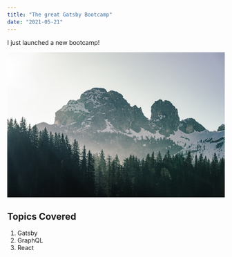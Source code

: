 ```yaml
---
title: "The great Gatsby Bootcamp"
date: "2021-05-21"
---
```


I just launched a new bootcamp!

![Mountains](./mountains.jpg)

## Topics Covered

1. Gatsby
2. GraphQL
3. React